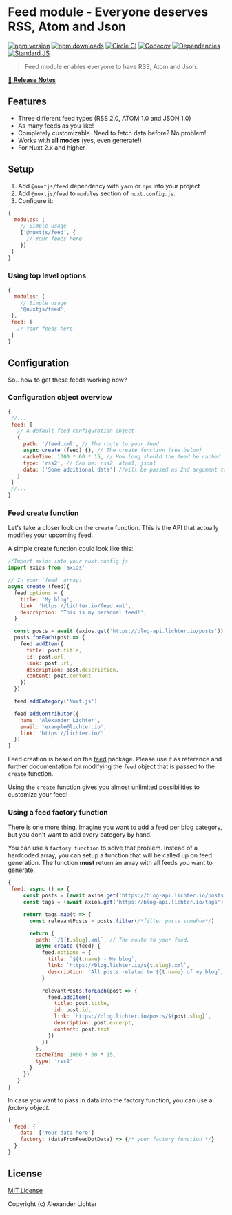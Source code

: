 # Feed module - Everyone deserves RSS, Atom and Json

[![npm version][npm-version-src]][npm-version-href]
[![npm downloads][npm-downloads-src]][npm-downloads-href]
[![Circle CI][circle-ci-src]][circle-ci-href]
[![Codecov][codecov-src]][codecov-href]
[![Dependencies][david-dm-src]][david-dm-href]
[![Standard JS][standard-js-src]][standard-js-href]

> Feed module enables everyone to have RSS, Atom and Json.

[📖 **Release Notes**](./CHANGELOG.md)

## Features

- Three different feed types (RSS 2.0, ATOM 1.0 and JSON 1.0)
- As many feeds as you like!
- Completely customizable. Need to fetch data before? No problem!
- Works with **all modes** (yes, even generate!)
- For Nuxt 2.x and higher

## Setup

1. Add `@nuxtjs/feed` dependency with `yarn` or `npm` into your project
2. Add `@nuxtjs/feed` to `modules` section of `nuxt.config.js`:
3. Configure it:

```js
{
  modules: [
    // Simple usage
    ['@nuxtjs/feed', {
      // Your feeds here
    }]
 ]
}
```

### Using top level options

```js
{
  modules: [
    // Simple usage
    '@nuxtjs/feed',
 ],
 feed: [
   // Your feeds here
 ]
}
```

## Configuration

So.. how to get these feeds working now?

### Configuration object overview

```js
{
 //...
 feed: [
   // A default feed configuration object
   {
     path: '/feed.xml', // The route to your feed.
     async create (feed) {}, // The create function (see below)
     cacheTime: 1000 * 60 * 15, // How long should the feed be cached
     type: 'rss2', // Can be: rss2, atom1, json1
     data: ['Some additional data'] //will be passed as 2nd argument to `create` function
   }
 ]
 //...
}
```

### Feed create function

Let's take a closer look on the `create` function. This is the API that 
actually modifies your upcoming feed.

A simple create function could look like this:

```js
//Import axios into your nuxt.config.js
import axios from 'axios'

// In your `feed` array:
async create (feed){
  feed.options = {
    title: 'My blog',
    link: 'https://lichter.io/feed.xml',
    description: 'This is my personal feed!',
  }

  const posts = await (axios.get('https://blog-api.lichter.io/posts')).data
  posts.forEach(post => {
    feed.addItem({
      title: post.title,
      id: post.url,
      link: post.url,
      description: post.description,
      content: post.content
    })
  })

  feed.addCategory('Nuxt.js')

  feed.addContributor({
    name: 'Alexander Lichter',
    email: 'example@lichter.io',
    link: 'https://lichter.io/'
  })
}
```

Feed creation is based on the [feed](https://github.com/jpmonette/feed) package.
Please use it as reference and further documentation for modifying the `feed` object
that is passed to the `create` function.

Using the `create` function gives you almost unlimited possibilities to customize your feed!

### Using a feed factory function

There is one more thing. Imagine you want to add a feed per blog category, but you don't want
to add every category by hand.

You can use a `factory function` to solve that problem. Instead of a hardcoded array, you can setup
a function that will be called up on feed generation. The function **must** return an array with all
feeds you want to generate.

```js
{
 feed: async () => {
     const posts = (await axios.get('https://blog-api.lichter.io/posts')).data
     const tags = (await axios.get('https://blog-api.lichter.io/tags')).data

     return tags.map(t => {
       const relevantPosts = posts.filter(/*filter posts somehow*/)

       return {
         path: `/${t.slug}.xml`, // The route to your feed.
         async create (feed) {
           feed.options = {
             title: `${t.name} - My blog`,
             link: `https://blog.lichter.io/${t.slug}.xml`,
             description: `All posts related to ${t.name} of my blog`,
           }

           relevantPosts.forEach(post => {
             feed.addItem({
               title: post.title,
               id: post.id,
               link: `https://blog.lichter.io/posts/${post.slug}`,
               description: post.excerpt,
               content: post.text
             })
           })
         },
         cacheTime: 1000 * 60 * 15,
         type: 'rss2'
       }
     })
   }
}
```

In case you want to pass in data into the factory function, you can use a *factory object*.

```js
{
  feed: {
    data: ['Your data here']
    factory: (dataFromFeedDotData) => {/* your factory function */}
  }
}
```

## License

[MIT License](./LICENSE)

Copyright (c) Alexander Lichter

<!-- Badges -->
[npm-version-src]: https://img.shields.io/npm/dt/@nuxtjs/feed.svg?style=flat-square
[npm-version-href]: https://npmjs.com/package/@nuxtjs/feed
[npm-downloads-src]: https://img.shields.io/npm/v/@nuxtjs/feed/latest.svg?style=flat-square
[npm-downloads-href]: https://npmjs.com/package/@nuxtjs/feed
[circle-ci-src]: https://img.shields.io/circleci/project/github/nuxt-community/feed-module.svg?style=flat-square
[circle-ci-href]: https://circleci.com/gh/nuxt-community/feed-module
[codecov-src]: https://img.shields.io/codecov/c/github/nuxt-community/feed-module.svg?style=flat-square
[codecov-href]: https://codecov.io/gh/nuxt-community/feed-module
[david-dm-src]: https://david-dm.org/nuxt-community/feed-module/status.svg?style=flat-square
[david-dm-href]: https://david-dm.org/nuxt-community/feed-module
[standard-js-src]: https://img.shields.io/badge/code_style-standard-brightgreen.svg?style=flat-square
[standard-js-href]: https://standardjs.com
